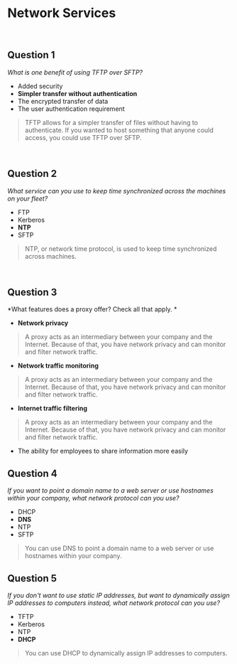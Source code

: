# Network Services

<br>

## Question 1

*What is one benefit of using TFTP over SFTP?*

* Added security
* **Simpler transfer without authentication**
* The encrypted transfer of data
* The user authentication requirement

> TFTP allows for a simpler transfer of files without having to authenticate. If you wanted to host something that anyone could access, you could use TFTP over SFTP.

<br>

## Question 2

*What service can you use to keep time synchronized across the machines on your fleet?* 

* FTP
* Kerberos
* **NTP**
* SFTP

> NTP, or network time protocol, is used to keep time synchronized across machines.

<br>

## Question 3

*What features does a proxy offer? Check all that apply. *

* **Network privacy**
> A proxy acts as an intermediary between your company and the Internet. Because of that, you have network privacy and can monitor and filter network traffic.

* **Network traffic monitoring**
> A proxy acts as an intermediary between your company and the Internet. Because of that, you have network privacy and can monitor and filter network traffic.

* **Internet traffic filtering**
> A proxy acts as an intermediary between your company and the Internet. Because of that, you have network privacy and can monitor and filter network traffic.

* The ability for employees to share information more easily



## Question 4

*If you want to point a domain name to a web server or use hostnames within your company, what network protocol can you use?* 

* DHCP  
* **DNS**
* NTP
* SFTP

> You can use DNS to point a domain name to a web server or use hostnames within your company.

## Question 5

*If you don't want to use static IP addresses, but want to dynamically assign IP addresses to computers instead, what network protocol can you use?*

* TFTP
* Kerberos
* NTP
* **DHCP**

> You can use DHCP to dynamically assign IP addresses to computers.